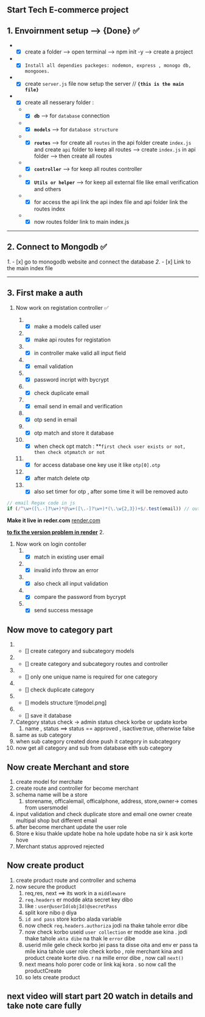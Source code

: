 ## **Start Tech E-commerce project**

## 1. Envoirnment setup --> {Done} ✅

- - [x] create a folder --> open terminal --> npm init -y --> create a project
- - [x] `Install all dependies packeges: nodemon, express , monogo db, mongooes. `
- - [x] create `server.js` file now setup the server //
        **`{this is the main file}`**
- - [x] create all nesserary folder :
  * - [x] **`db`** --> for `database` connection
  * - [x] **`models`** --> for `database structure`
  * - [x] **`routes`** --> for create all `routes` in the api folder create
          `index.js` and create `api` folder to keep all routes --> create
          `index.js` in api folder --> then create all routes
  * - [x] **`controller`** --> for keep all routes controller
  * - [x] **`Utils or helper`** --> for keep all external file like email
          verification and others
  * - [x] for access the api link the api index file and api folder link the
          routes index
  * - [x] now routes folder link to main index.js

---

## 2. Connect to Mongodb ✅

_1_. - [x] go to monogodb website and connect the database _2_. - [x] Link to
the main index file

---

## 3. First make a auth

1. Now work on registation controller ✅

   1. - [x] make a models called user
   2. - [x] make api routes for registation
   3. - [x] in controller make valid all input field
   4. - [x] email validation
   5. - [x] password incript with bycrypt
   6. - [x] check duplicate email
   7. - [x] email send in email and verification
   8. - [x] otp send in email
   9. - [x] otp match and store it database
   10. - [x] when check opt match :
             \*\*`first check user exists or not, then check otpmatch or not`
   11. - [x] for access database one key use it like `otp[0].otp`

   12. - [x] after match delete otp
   13. - [x] also set timer for otp , after some time it will be removed auto

```js
// email Regax code in js
if (/^\w+([\.-]?\w+)*@\w+([\.-]?\w+)*(\.\w{2,3})+$/.test(email)) // output : true or false
```

**Make it live in reder.com**
[render.com](https://dashboard.render.com/web/srv-cidiof5gkuvncfchcrs0/events)

**[to fix the version problem in render](https://render.com/docs/node-version?fbclid=IwAR31cyRpOP63v4jlOsYMnVJ_URY8k2LEnJhoSL_o88AVLoMl8A7v8_EFzF4)** 2.
1. Now work on login contoller
    1. - [x] match in existing user email
    2. - [x] invalid info throw an error
    3. - [x] also check all input validation
    4. - [x] compare the password from bycrypt
    5. - [x] send success message

## Now move to category part
  1. - [] create category and subcategory models
  2. - [] create category and subcategory routes and controller
  3. - [] only one unique name is required for one category
  4. - [] check duplicate category
  5. - [] models  structure ![model.png]
  6. - [] save it database
  7.  Category status check -> admin status check korbe or update korbe
      1.  name , status ==> status == approved , isactive:true, otherwise false
  8. same as sub category
  9. when sub category created done push it category in subcategory
  10. now get all category and sub from database eith sub category

## Now create Merchant and store
  1. create model for merchate
  2. create route and controller for become merchant
  3. schema name will be a store
     1. storename, officalemail, officalphone, address, store,owner-> comes from usersmodel
  4. input validation and check duplicate store and email one owner create multipal shop but different email
  5. after become merchant update the user role
  6. Store e kisu thakle update hobe na hole update hobe na sir k ask korte hove
  7. Merchant status approved rejected

## Now create product
  1. create product route and controller and schema
  2. now secure the product
     1. req,res, next ==> its work in a `middleware`
     2. `req.headers` er modde akta secret key dibo
     3. like : `user@userId(objId)@secretPass`
     4. split kore nibo `@` diya
     5. `id and pass` store korbo alada variable
     6. now check `req.headers.authoriza` jodi na thake tahole error dibe
     7. now check korbo useid `user collection` er modde ase kina . jodi thake tahole `akta dibe` na thak le `error` dibe
     8. userid mile gele check korbo jei pass ta disse oita and env er pass ta mile kina tahole user role check korbo , role merchant kina  and product create korte divo. r na mille error dibe , now call `next()`
     9. next means holo porer code or link kaj kora . so now call the productCreate
     10. so lets create product

## next video will start part 20 watch in details and take note care fully



